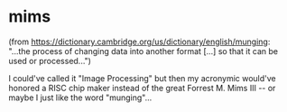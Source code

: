 # mims
(from https://dictionary.cambridge.org/us/dictionary/english/munging:
"...the process of changing data into another format \[...\] so that it can be used or processed...")

I could've called it "Image Processing" but then my acronymic would've honored a RISC chip maker instead of the great Forrest M. Mims III -- or maybe I just like the word "munging"...
